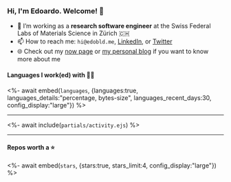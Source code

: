 ### Hi, I'm Edoardo. Welcome! 👋 

- 🔭 I’m working as a **research software engineer** at the Swiss Federal Labs of Materials Science in Zürich 🇨🇭
- 📫 How to reach me: `hi@edobld.me`, [LinkedIn](https://linkedin.com/in/edobld), or [Twitter](https://twitter.com/edobld)
- 🌐 Check out my [now page](https://edoardob.im/now) or [my personal blog](https://blog.edoardob.im) if you want to know more about me

#### Languages I work(ed) with 👨‍💻

<%- await embed(`languages`, {languages:true, languages_details:"percentage, bytes-size", languages_recent_days:30, config_display:"large"}) %>

---

<%- await include(`partials/activity.ejs`) %>

---

#### Repos worth a ⭐

<%- await embed(`stars`, {stars:true, stars_limit:4, config_display:"large"}) %>

